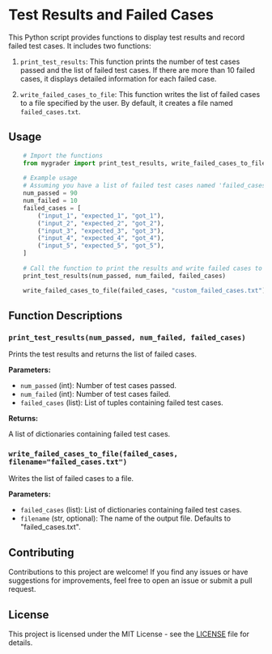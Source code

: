 # Test Results and Failed Cases

This Python script provides functions to display test results and record failed test cases. It includes two functions:

1. `print_test_results`: This function prints the number of test cases passed and the list of failed test cases. If there are more than 10 failed cases, it displays detailed information for each failed case.

2. `write_failed_cases_to_file`: This function writes the list of failed cases to a file specified by the user. By default, it creates a file named `failed_cases.txt`.

## Usage

```python
    # Import the functions
    from mygrader import print_test_results, write_failed_cases_to_file
    
    # Example usage
    # Assuming you have a list of failed test cases named 'failed_cases'
    num_passed = 90
    num_failed = 10
    failed_cases = [
        ("input_1", "expected_1", "got_1"),
        ("input_2", "expected_2", "got_2"),
        ("input_3", "expected_3", "got_3"),
        ("input_4", "expected_4", "got_4"),
        ("input_5", "expected_5", "got_5"),
    ]
    
    # Call the function to print the results and write failed cases to a file
    print_test_results(num_passed, num_failed, failed_cases)

    write_failed_cases_to_file(failed_cases, "custom_failed_cases.txt")

```

## Function Descriptions

### `print_test_results(num_passed, num_failed, failed_cases)`

Prints the test results and returns the list of failed cases.

**Parameters:**

- `num_passed` (int): Number of test cases passed.
- `num_failed` (int): Number of test cases failed.
- `failed_cases` (list): List of tuples containing failed test cases.

**Returns:**

A list of dictionaries containing failed test cases.

### `write_failed_cases_to_file(failed_cases, filename="failed_cases.txt")`

Writes the list of failed cases to a file.

**Parameters:**

- `failed_cases` (list): List of dictionaries containing failed test cases.
- `filename` (str, optional): The name of the output file. Defaults to "failed_cases.txt".

## Contributing

Contributions to this project are welcome! If you find any issues or have suggestions for improvements, feel free to open an issue or submit a pull request.

## License

This project is licensed under the MIT License - see the [LICENSE](LICENSE) file for details.